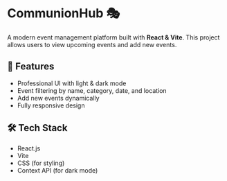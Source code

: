 # CommunionHub 🎭

A modern event management platform built with **React & Vite**. This project allows users to view upcoming events and add new events.

## 🚀 Features
- Professional UI with light & dark mode
- Event filtering by name, category, date, and location
- Add new events dynamically
- Fully responsive design

## 🛠 Tech Stack
- React.js
- Vite
- CSS (for styling)
- Context API (for dark mode)


